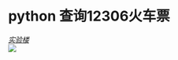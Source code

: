 # python 查询12306火车票
[*实验楼*](https://www.shiyanlou.com/courses/623/labs/2072/document)  
![](http://i1.bvimg.com/643282/949062d7aec8543e.jpg)

